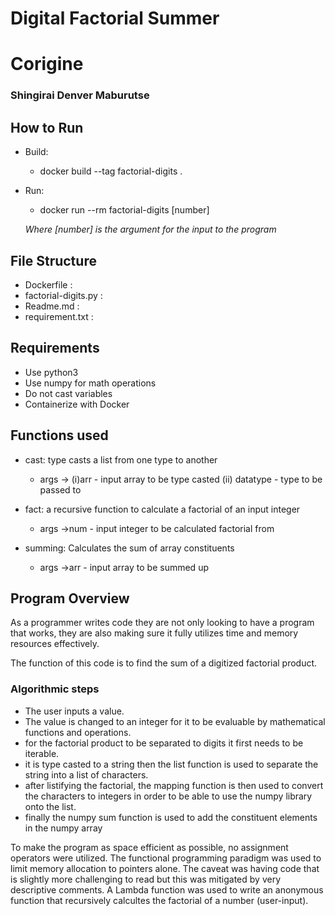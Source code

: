 # Digital Factorial Summer 
# Corigine
### Shingirai Denver Maburutse

## How to Run
* Build:
  * docker build --tag factorial-digits .

* Run:
  * docker run --rm factorial-digits [number] 

  *Where [number] is the argument for the input to the program*


## File Structure
* Dockerfile : 
* factorial-digits.py :
* Readme.md :
* requirement.txt :


## Requirements
* Use python3
* Use numpy for math operations 
* Do not cast variables
* Containerize with Docker 


## Functions used
* cast: type casts a list from one type to another
  * args -> (i)arr - input array to be type casted  (ii) datatype - type to be passed to

* fact: a recursive function to calculate a factorial of an input integer
  * args ->num - input integer to be calculated factorial from 

* summing: Calculates the sum of array constituents
  * args ->arr - input array to be summed up


## Program Overview
As a programmer writes code they are not only looking to have a program that works, they are also making sure it fully utilizes time and memory resources effectively.

The function of this code is to find the sum of a digitized factorial product. 

### Algorithmic steps
* The user inputs a value.
* The value is changed to an integer for it to be evaluable by mathematical functions and operations.
* for the factorial product to be separated to digits it first needs to be iterable.
* it is type casted to a string then the list function is used to separate the string into a list of characters. 
* after listifying the factorial, the mapping function is then used to convert the characters to integers in order to be able to use the numpy library onto the list. 
* finally the numpy sum function is used to add the constituent elements in the numpy array

To make the program as space efficient as possible, no assignment operators were utilized. The functional programming paradigm was used to limit memory allocation to pointers alone. The caveat was having code that is slightly more challenging to read but this was mitigated by very descriptive comments. A Lambda function was used to write an anonymous function that recursively calcultes the factorial of a number (user-input).



